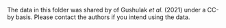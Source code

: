 The data in this folder was shared by of Gushulak *et al.* (2021) under a CC-by basis. Please contact the authors if you intend using the data.
